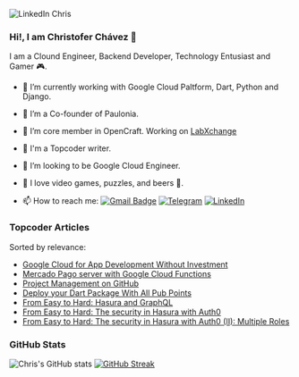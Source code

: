 ![LinkedIn Chris](https://user-images.githubusercontent.com/11827305/141887040-4f8a2f75-f080-4592-b94a-580716aad894.png)


### Hi!, I am Christofer Chávez 👋

I am a Clound Engineer, Backend Developer, Technology Entusiast and Gamer :video_game:.

- 🔭 I’m currently working with Google Cloud Paltform, Dart, Python and Django.

- 🌱 I’m a Co-founder of Paulonia.

- :notebook: I’m core member in OpenCraft. Working on [LabXchange](https://www.labxchange.org/)

- :memo: I'm a Topcoder writer.

- 👯 I’m looking to be Google Cloud Engineer.

- :space_invader: I love video games, puzzles, and beers :beer:.

- 📫 How to reach me: [![Gmail Badge](https://img.shields.io/badge/-chris@paulonia.dev-c14438?style=flat-square&logo=Gmail&logoColor=white&link=mailto:chris@paulonia.dev)](mailto:chris@paulonia.dev)
[![Telegram](https://img.shields.io/badge/Join%20us%20on-Telegram-blue?style=flat-square&logo=telegram)](https://t.me/XnpioChV)
<a href="https://www.linkedin.com/in/chrischv" target="_blank"><img src="https://img.shields.io/badge/LinkedIn-%230077B5.svg?&style=flat-square&logo=linkedin&logoColor=white" alt="LinkedIn"></a>

### Topcoder Articles

Sorted by relevance:

- [Google Cloud for App Development Without Investment](https://www.topcoder.com/thrive/articles/google-cloud-for-app-development-without-investment)
- [Mercado Pago server with Google Cloud Functions](https://www.topcoder.com/thrive/articles/mercado-pago-server-with-google-cloud-functions)
- [Project Management on GitHub](https://www.topcoder.com/thrive/articles/project-management-on-github)
- [Deploy your Dart Package With All Pub Points](https://www.topcoder.com/thrive/articles/deploy-your-dart-package-with-all-pub-points)
- [From Easy to Hard: Hasura and GraphQL](https://www.topcoder.com/thrive/articles/From%20Easy%20to%20Hard:%20Hasura%20and%20GraphQL)
- [From Easy to Hard: The security in Hasura with Auth0](https://www.topcoder.com/thrive/articles/From%20Easy%20to%20Hard:%20The%20security%20in%20Hasura%20with%20Auth0)
- [From Easy to Hard: The security in Hasura with Auth0 (II): Multiple Roles](https://www.topcoder.com/thrive/articles/from-easy-to-hard-the-security-in-hasura-with-auth0-ii-multiple-roles)



### GitHub Stats

![Chris's GitHub stats](https://github-readme-stats.vercel.app/api?username=ChrisChV&theme=algolia&count_private=true&show_icons=true)
[![GitHub Streak](https://github-readme-streak-stats.herokuapp.com?user=ChrisChV&theme=algolia)](https://git.io/streak-stats)

<!--
**ChrisChV/ChrisChV** is a ✨ _special_ ✨ repository because its `README.md` (this file) appears on your GitHub profile.

Here are some ideas to get you started:


- 🌱 I’m currently learning ...
- 👯 I’m looking to collaborate on ...
- 🤔 I’m looking for help with ...
- 💬 Ask me about ...

- 😄 Pronouns: ...
- ⚡ Fun fact: ...
-->
